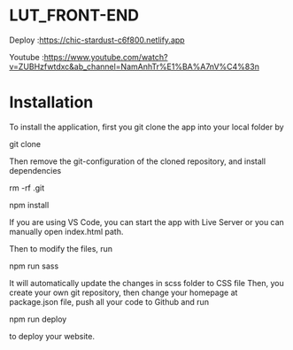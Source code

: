 # LUT_FRONT-END

Deploy :https://chic-stardust-c6f800.netlify.app

Youtube :https://www.youtube.com/watch?v=ZUBHzfwtdxc&ab_channel=NamAnhTr%E1%BA%A7nV%C4%83n

# Installation

To install the application, first you git clone the app into your local folder by

git clone

Then remove the git-configuration of the cloned repository, and install dependencies

rm -rf .git

npm install

If you are using VS Code, you can start the app with Live Server or you can manually open index.html path.

Then to modify the files, run

npm run sass

It will automatically update the changes in scss folder to CSS file Then, you create your own git repository, then change your homepage at package.json file, push all your code to Github and run

npm run deploy

to deploy your website.
